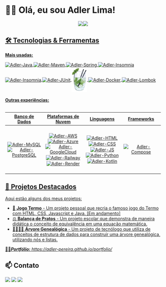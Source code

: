 # 👋🏻 Olá, eu sou Adler Lima!
<div align="center">
  <a href="https://github.com/Adler-Pereira">
    <img width="470em" src="https://github-readme-streak-stats-salesp07.vercel.app?user=Adler-Pereira&theme=java-dark&border_radius=4.5&locale=pt_BR"/><img width="300em" src="https://github-readme-stats.vercel.app/api/top-langs/?username=Adler-Pereira&hide=python&layout=donut&langs_count=16&theme=vision-friendly-dark&locale=pt-br&border_color=f89820"/>
</div>

## 🛠️ Tecnologias & Ferramentas
<b>Mais usadas:</b>
<div style="display: inline_block">
  <img align="center" alt="Adler-Java" height="65" src="https://cdn.jsdelivr.net/gh/devicons/devicon@latest/icons/java/java-original.svg">
  <img align="center" alt="Adler-Maven" height="70" src="https://cdn.jsdelivr.net/gh/devicons/devicon@latest/icons/maven/maven-original.svg">
  <img align="center" alt="Adler-Spring" height="65" src="https://cdn.jsdelivr.net/gh/devicons/devicon@latest/icons/spring/spring-original.svg">
  <img align="center" alt="Adler-Insomnia" height="70" src="https://cdn.jsdelivr.net/gh/devicons/devicon@latest/icons/insomnia/insomnia-original.svg">
  <img align="center" alt="Adler-Insomnia" height="70" src="https://cdn.jsdelivr.net/gh/devicons/devicon@latest/icons/swagger/swagger-original.svg">
  <img align="center" alt="Adler-JUnit" height="65" src="https://cdn.jsdelivr.net/gh/devicons/devicon@latest/icons/junit/junit-original.svg">
  <img align="center" alt="Adler-Mockito" height="80" src="images/mockito-icon.png">
  <img align="center" alt="Adler-Docker" height="110" src="https://cdn.jsdelivr.net/gh/devicons/devicon@latest/icons/docker/docker-original.svg">
  <img align="center" alt="Adler-Lombok" height="75" src="https://avatars.githubusercontent.com/u/45949248?s=280&v=4">
</div><br>
<b>Outras experiências:</b><br><br>
<table>
  <thead>
    <tr>
      <th>Banco de Dados</th>
      <th>Plataformas de Nuvem</th>
      <th>Linguagens</th>
      <th>Frameworks</th>
    </tr>
  </thead>
  <tbody>
    <tr align="center">
      <td height="150px" width="220px">
        <img align="center" alt="Adler-MySQL" height="45" width="45" src="https://cdn.jsdelivr.net/gh/devicons/devicon@latest/icons/mysql/mysql-original.svg">
        <img align="center" alt="Adler-PostgreSQL" height="50" width="50" src="https://cdn.jsdelivr.net/gh/devicons/devicon@latest/icons/postgresql/postgresql-original.svg">
      </td>
      <td height="150px" width="220px">
        <img align="center" alt="Adler-AWS" height="50" width="50" src="https://cdn.jsdelivr.net/gh/devicons/devicon@latest/icons/amazonwebservices/amazonwebservices-original-wordmark.svg">
        <img align="center" alt="Adler-Azure" height="45" width="45" src="https://cdn.jsdelivr.net/gh/devicons/devicon@latest/icons/azure/azure-original.svg">
        <img align="center" alt="Adler-GoogleCloud" height="70" width="60" src="https://cdn.jsdelivr.net/gh/devicons/devicon@latest/icons/googlecloud/googlecloud-original.svg">
        <img align="center" alt="Adler-Railway" height="45" width="45" src="https://cdn.jsdelivr.net/gh/devicons/devicon@latest/icons/railway/railway-original.svg">
        <img align="center" alt="Adler-Render" height="45" width="45" src="https://cdn.sanity.io/images/34ent8ly/production/ec37a3660704e1fa2b4246c9a01ab34e145194ad-824x824.png">
      </td>
      <td height="150px" width="220px">
        <img align="center" alt="Adler-HTML" height="50" width="50" src="https://cdn.jsdelivr.net/gh/devicons/devicon@latest/icons/html5/html5-original.svg">
        <img align="center" alt="Adler-CSS" height="50" width="50" src="https://cdn.jsdelivr.net/gh/devicons/devicon@latest/icons/css3/css3-original.svg">
        <img align="center" alt="Adler-JS" height="50" width="50" src="https://cdn.jsdelivr.net/gh/devicons/devicon@latest/icons/javascript/javascript-original.svg">
        <img align="center" alt="Adler-Python" height="55" width="50" src="https://cdn.jsdelivr.net/gh/devicons/devicon@latest/icons/python/python-original.svg">
        <img align="center" alt="Adler-Kotlin" height="55" width="55" src="https://cdn.jsdelivr.net/gh/devicons/devicon@latest/icons/kotlin/kotlin-original.svg">
      </td>
      <td height="150px" width="220px"> 
        <img align="center" alt="Adler-Compose" height="45" width="45" src="https://cdn.jsdelivr.net/gh/devicons/devicon@latest/icons/jetpackcompose/jetpackcompose-original.svg">
      </td>
    </tr>
  </tbody>
</table>

## 📌 Projetos Destacados
Aqui estão alguns dos meus projetos:
- 📱 **Jogo Termo** - Um projeto pessoal que recria o famoso jogo do Termo com HTML, CSS, Javascript e Java. [Em andamento]
- ⚖️ **Balança de Pratos** - Um projeto escolar que demonstra de maneira didática o conceito de equivalência em uma equação matemática.
- 👨‍👩‍👧‍👦 **Árvore Genealógica** - Um projeto de tecnólogo que utiliza de conceitos de estrutura de dados para construir uma árvore genealógica, utilizando nós e listas.

🧑‍💻***Portfólio:** <a href="https://adler-pereira.github.io/portfolio/" target="_blank">https://adler-pereira.github.io/portfolio/</a>*

## 📫 Contato
<div>
  <a href="https://www.linkedin.com/in/adlerlima" target="_blank"><img src="https://img.shields.io/badge/LinkedIn-0077B5?style=for-the-badge&logo=linkedin&logoColor=white"></a>
  <a href="mailto:adlerlimap@gmail.com" target="_blank"><img src="https://img.shields.io/badge/Gmail-D14836?style=for-the-badge&logo=gmail&logoColor=white"></a>
  <a href="https://api.whatsapp.com/send?phone=5511969102308" target="_blank"><img src="https://img.shields.io/badge/WhatsApp-25D366?style=for-the-badge&logo=whatsapp&logoColor=white"></a>
</div>
